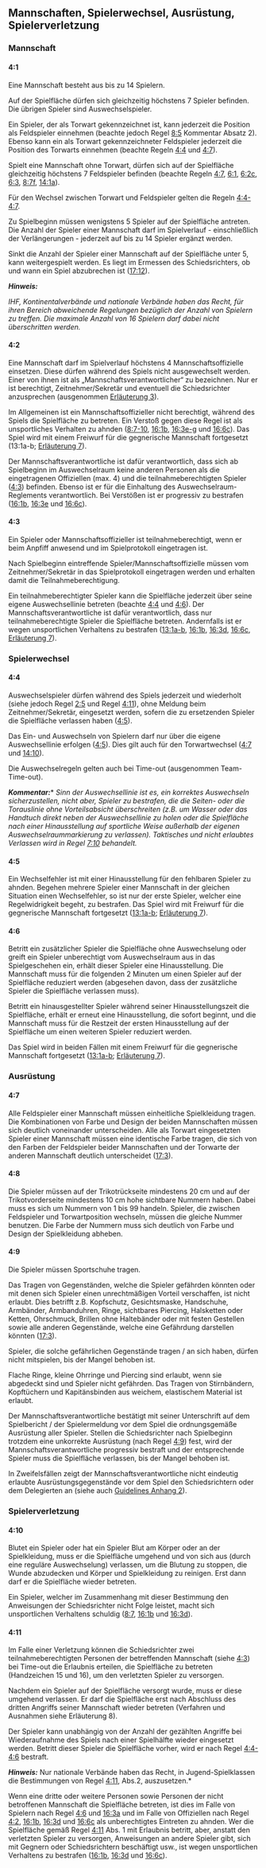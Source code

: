 ## Mannschaften, Spielerwechsel, Ausrüstung, Spielerverletzung

### Mannschaft

#### 4:1 
Eine Mannschaft besteht aus bis zu 14 Spielern. 

Auf der Spielfläche dürfen sich gleichzeitig höchstens 7 Spieler befinden. Die übrigen Spieler sind Auswechselspieler.

Ein Spieler, der als Torwart gekennzeichnet ist, kann jederzeit die Position als Feldspieler einnehmen (beachte jedoch 
Regel [8:5](#8:5) Kommentar Absatz 2). Ebenso kann ein als Torwart gekennzeichneter Feldspieler jederzeit die Position 
des Torwarts einnehmen (beachte Regeln [4:4](#4:4) und [4:7](#4:7)).

Spielt eine Mannschaft ohne Torwart, dürfen sich auf der Spielfläche gleichzeitig höchstens 7 Feldspieler befinden 
(beachte Regeln [4:7](#4:7), [6:1](#6:1), [6:2c](#6:2), [6:3](#6:3), [8:7f](#8:7), [14:1a](#14:1)).

Für den Wechsel zwischen Torwart und Feldspieler gelten die Regeln [4:4-4:7](#4:4).

Zu Spielbeginn müssen wenigstens 5 Spieler auf der Spielfläche antreten. Die Anzahl der Spieler einer Mannschaft 
darf im Spielverlauf - einschließlich der Verlängerungen - jederzeit auf bis zu 14 Spieler ergänzt werden. 

Sinkt die Anzahl der Spieler einer Mannschaft auf der Spielfläche unter 5, kann weitergespielt werden. Es liegt im 
Ermessen des Schiedsrichters, ob und wann ein Spiel abzubrechen ist ([17:12](#17:12)).

***Hinweis:***

*IHF, Kontinentalverbände und nationale Verbände haben das Recht, für ihren Bereich abweichende Regelungen bezüglich 
der Anzahl von Spielern zu treffen. Die maximale Anzahl von 16 Spielern darf dabei nicht überschritten werden.*

#### 4:2 
Eine Mannschaft darf im Spielverlauf höchstens 4 Mannschaftsoffizielle einsetzen. Diese dürfen während des Spiels 
nicht ausgewechselt werden. Einer von ihnen ist als „Mannschaftsverantwortlicher“ zu bezeichnen. Nur er ist berechtigt, 
Zeitnehmer/Sekretär und eventuell die Schiedsrichter anzusprechen (ausgenommen [Erläuterung 3](#3.-team-time-out-(2:10))).

Im Allgemeinen ist ein Mannschaftsoffizieller nicht berechtigt, während des Spiels die Spielfläche zu betreten. Ein 
Verstoß gegen diese Regel ist als unsportliches Verhalten zu ahnden ([8:7-10](#8:7), [16:1b](#16:1), [16:3e-g](#16:3)
und [16:6c](#16:6)). Das Spiel wird mit einem Freiwurf für die gegnerische Mannschaft fortgesetzt (13:1a-b; 
[Erläuterung 7](#7.-intervention-by-the-timekeeper-or-a-delegate-(18:1))).

Der Mannschaftsverantwortliche ist dafür verantwortlich, dass sich ab Spielbeginn im Auswechselraum keine anderen 
Personen als die eingetragenen Offiziellen (max. 4) und die teilnahmeberechtigten Spieler ([4:3](#4:3)) befinden. 
Ebenso ist er für die Einhaltung des Auswechselraum-Reglements verantwortlich. Bei Verstößen ist er progressiv zu 
bestrafen ([16:1b](#16:1), [16:3e](#16:3) und [16:6c](#16:6)).

#### 4:3 
Ein Spieler oder Mannschaftsoffizieller ist teilnahmeberechtigt, wenn er beim Anpfiff anwesend und im Spielprotokoll 
eingetragen ist.

Nach Spielbeginn eintreffende Spieler/Mannschaftsoffizielle müssen vom Zeitnehmer/Sekretär in das Spielprotokoll
eingetragen werden und erhalten damit die Teilnahmeberechtigung.

Ein teilnahmeberechtigter Spieler kann die Spielfläche jederzeit über seine eigene Auswechsellinie betreten 
(beachte [4:4](#4:4) und [4:6](#4:6)). Der Mannschaftsverantwortliche ist dafür verantwortlich, dass nur 
teilnahmeberechtigte Spieler die Spielfläche betreten. Andernfalls ist er wegen unsportlichen Verhaltens zu bestrafen 
([13:1a-b](#13:1), [16:1b](#16:1), [16:3d](#16:3), [16:6c](#16:6), [Erläuterung 7](#7.-intervention-by-the-timekeeper-or-a-delegate-(18:1))).

### Spielerwechsel

#### 4:4 
Auswechselspieler dürfen während des Spiels jederzeit und wiederholt (siehe jedoch Regel [2:5](#2:5) und Regel 
[4:11](#4:11)), ohne Meldung beim Zeitnehmer/Sekretär, eingesetzt werden, sofern die zu ersetzenden Spieler die 
Spielfläche verlassen haben ([4:5](#4:5)).

Das Ein- und Auswechseln von Spielern darf nur über die eigene Auswechsellinie erfolgen ([4:5](#4:5)). Dies gilt 
auch für den Torwartwechsel ([4:7](#4:7) und [14:10](#14:10)). 

Die Auswechselregeln gelten auch bei Time-out (ausgenommen Team-Time-out).

***Kommentar:****
*Sinn der Auswechsellinie ist es, ein korrektes Auswechseln sicherzustellen, nicht aber, Spieler zu bestrafen, die 
die Seiten- oder die Torauslinie ohne Vorteilsabsicht überschreiten (z.B. um Wasser oder das Handtuch direkt neben 
der Auswechsellinie zu holen oder die Spielfläche nach einer Hinausstellung auf sportliche Weise außerhalb der 
eigenen Auswechselraummarkierung zu verlassen). Taktisches und nicht erlaubtes Verlassen wird in Regel [7:10](#7:10)
behandelt.*

#### 4:5 
Ein Wechselfehler ist mit einer Hinausstellung für den fehlbaren Spieler zu ahnden. Begehen mehrere Spieler einer 
Mannschaft in der gleichen Situation einen Wechselfehler, so ist nur der erste Spieler, welcher eine Regelwidrigkeit
begeht, zu bestrafen. Das Spiel wird mit Freiwurf für die gegnerische Mannschaft fortgesetzt ([13:1a-b](#13:1); 
[Erläuterung 7](#7.-intervention-by-the-timekeeper-or-a-delegate-(18:1))).

#### 4:6 
Betritt ein zusätzlicher Spieler die Spielfläche ohne Auswechselung oder greift ein Spieler unberechtigt vom 
Auswechselraum aus in das Spielgeschehen ein, erhält dieser Spieler eine Hinausstellung. Die Mannschaft muss für die 
folgenden 2 Minuten um einen Spieler auf der Spielfläche reduziert werden (abgesehen davon, dass der zusätzliche 
Spieler die Spielfläche verlassen muss).

Betritt ein hinausgestellter Spieler während seiner Hinausstellungszeit die Spielfläche, erhält er erneut eine 
Hinausstellung, die sofort beginnt, und die Mannschaft muss für die Restzeit der ersten Hinausstellung auf der 
Spielfläche um einen weiteren Spieler reduziert werden.

Das Spiel wird in beiden Fällen mit einem Freiwurf für die gegnerische Mannschaft fortgesetzt ([13:1a-b](#13:1); 
[Erläuterung 7](#7.-intervention-by-the-timekeeper-or-a-delegate-(18:1))).

### Ausrüstung

#### 4:7 
Alle Feldspieler einer Mannschaft müssen einheitliche Spielkleidung tragen. Die Kombinationen von Farbe und Design 
der beiden Mannschaften müssen sich deutlich voneinander unterscheiden. Alle als Torwart eingesetzten Spieler einer 
Mannschaft müssen eine identische Farbe tragen, die sich von den Farben der Feldspieler beider Mannschaften und der 
Torwarte der anderen Mannschaft deutlich unterscheidet ([17:3](#17:3)).

#### 4:8 
Die Spieler müssen auf der Trikotrückseite mindestens 20 cm und auf der Trikotvorderseite mindestens 10 cm hohe 
sichtbare Nummern haben. Dabei muss es sich um Nummern von 1 bis 99 handeln. Spieler, die zwischen Feldspieler und 
Torwartposition wechseln, müssen die gleiche Nummer benutzen. Die Farbe der Nummern muss sich deutlich von Farbe und 
Design der Spielkleidung abheben.

#### 4:9 
Die Spieler müssen Sportschuhe tragen. 

Das Tragen von Gegenständen, welche die Spieler gefährden könnten oder mit denen sich Spieler einen unrechtmäßigen 
Vorteil verschaffen, ist nicht erlaubt. Dies betrifft z.B. Kopfschutz, Gesichtsmaske, Handschuhe, Armbänder, 
Armbanduhren, Ringe, sichtbares Piercing, Halsketten oder Ketten, Ohrschmuck, Brillen ohne Haltebänder oder mit 
festen Gestellen sowie alle anderen Gegenstände, welche eine Gefährdung darstellen könnten ([17:3](#17:3)).

Spieler, die solche gefährlichen Gegenstände tragen / an sich haben, dürfen nicht mitspielen, bis der Mangel behoben 
ist. 

Flache Ringe, kleine Ohrringe und Piercing sind erlaubt, wenn sie abgedeckt sind und Spieler nicht gefährden. Das 
Tragen von Stirnbändern, Kopftüchern und Kapitänsbinden aus weichem, elastischem Material ist erlaubt.

Der Mannschaftsverantwortliche bestätigt mit seiner Unterschrift auf dem Spielbericht / der Spielermeldung vor dem 
Spiel die ordnungsgemäße Ausrüstung aller Spieler. Stellen die Schiedsrichter nach Spielbeginn trotzdem eine unkorrekte 
Ausrüstung (nach Regel [4:9](#4:9)) fest, wird der Mannschaftsverantwortliche progressiv bestraft und der entsprechende 
Spieler muss die Spielfläche verlassen, bis der Mangel behoben ist.

In Zweifelsfällen zeigt der Mannschaftsverantwortliche nicht eindeutig erlaubte Ausrüstungsgegenstände vor dem Spiel 
den Schiedsrichtern oder dem Delegierten an (siehe auch [Guidelines Anhang 2](#appendix-2)).

### Spielerverletzung

#### 4:10 
Blutet ein Spieler oder hat ein Spieler Blut am Körper oder an der Spielkleidung, muss er die Spielfläche umgehend 
und von sich aus (durch eine reguläre Auswechselung) verlassen, um die Blutung zu stoppen, die Wunde abzudecken und 
Körper und Spielkleidung zu reinigen. Erst dann darf er die Spielfläche wieder betreten.

Ein Spieler, welcher im Zusammenhang mit dieser Bestimmung den Anweisungen der Schiedsrichter nicht Folge leistet, 
macht sich unsportlichen Verhaltens schuldig ([8:7](#8:7), [16:1b](#16:1) und [16:3d](#16:3)).

#### 4:11 
Im Falle einer Verletzung können die Schiedsrichter zwei teilnahmeberechtigten Personen der betreffenden Mannschaft
(siehe [4:3](#4:3)) bei Time-out die Erlaubnis erteilen, die Spielfläche zu betreten (Handzeichen 15 und 16), um den 
verletzten Spieler zu versorgen.

Nachdem ein Spieler auf der Spielfläche versorgt wurde, muss er diese umgehend verlassen. Er darf die Spielfläche erst 
nach Abschluss des dritten Angriffs seiner Mannschaft wieder betreten (Verfahren und Ausnahmen siehe Erläuterung 8).

Der Spieler kann unabhängig von der Anzahl der gezählten Angriffe bei Wiederaufnahme des Spiels nach einer Spielhälfte 
wieder eingesetzt werden. Betritt dieser Spieler die Spielfläche vorher, wird er nach Regel [4:4-4:6](#4:4) bestraft.

***Hinweis:***
Nur nationale Verbände haben das Recht, in Jugend-Spielklassen die Bestimmungen von Regel [4:11](#4:11), Abs.2, 
auszusetzen.*

Wenn eine dritte oder weitere Personen sowie Personen der nicht betroffenen Mannschaft die Spielfläche betreten, ist 
dies im Falle von Spielern nach Regel [4:6](#4:6) und [16:3a](#16:3) und im Falle von Offiziellen nach Regel 
[4:2](#4:2), [16:1b](#16:1), [16:3d](#16:3) und [16:6c](#16:6) als unberechtigtes Eintreten zu ahnden. Wer die 
Spielfläche gemäß Regel [4:11](#4:11) Abs. 1 mit Erlaubnis betritt, aber, anstatt den verletzten Spieler zu versorgen, 
Anweisungen an andere Spieler gibt, sich mit Gegnern oder Schiedsrichtern beschäftigt usw., ist wegen unsportlichen 
Verhaltens zu bestrafen ([16:1b](#16:1), [16:3d](#16:3) und [16:6c](#16:6)).
